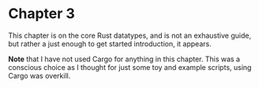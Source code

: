 # Chapter 3

This chapter is on the core Rust datatypes, and is not an exhaustive guide, but
rather a just enough to get started introduction, it appears.

**Note** that I have not used Cargo for anything in this chapter.  This was a
conscious choice as I thought for just some toy and example scripts, using Cargo
was overkill.
